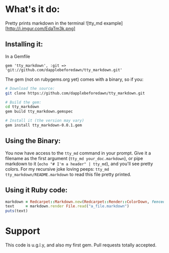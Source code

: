 # What's it do:
Pretty prints markdown in the terminal
![tty_md example][http://i.imgur.com/EdaTm3k.png]

## Installing it:
In a Gemfile
```
gem 'tty_markdown', :git => 'git://github.com/dapplebeforedawn/tty_markdown.git'
```

The gem (not on rubygems.org yet) comes with a binary, so if you:
```bash
# Download the source:
git clone https://github.com/dapplebeforedawn/tty_markdown.git

# Build the gem:
cd tty_markdown 
gem build tty_markdown.gemspec

# Install it (the version may vary)
gem install tty_markdown-0.0.1.gem
```

## Using the Binary:
You now have access to the `tty_md` command in your prompt.  Give it a filename as the first argument (`tty_md your_doc.markdown`), or pipe markdown to it (`echo "# I'm a header" | tty_md`), and you'll see pretty colors.  For my recursive joke loving peeps: `tty_md tty_markdown/README.markdown` to read this file pretty printed.

## Using it Ruby code:
```ruby
markdown = Redcarpet::Markdown.new(Redcarpet::Render::ColorDown, fenced_code_blocks: true)
text     = markdown.render File.read("a_file.markdown")
puts(text)
```

# Support
This code is u.g.l.y, and also my first gem.  Pull requests totally accepted.


